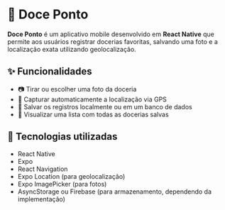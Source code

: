# 📍 Doce Ponto

**Doce Ponto** é um aplicativo mobile desenvolvido em **React Native** que permite aos usuários registrar docerias favoritas, salvando uma foto e a localização exata utilizando geolocalização.

## ✨ Funcionalidades

- 📷 Tirar ou escolher uma foto da doceria
- 📍 Capturar automaticamente a localização via GPS
- 💾 Salvar os registros localmente ou em um banco de dados
- 📖 Visualizar uma lista com todas as docerias salvas

## 🔧 Tecnologias utilizadas

- React Native
- Expo
- React Navigation
- Expo Location (para geolocalização)
- Expo ImagePicker (para fotos)
- AsyncStorage ou Firebase (para armazenamento, dependendo da implementação)

